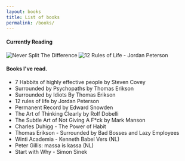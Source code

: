 ```yaml
---
layout: books
title: List of books
permalink: /books/
---
```

#### Currently Reading

![Never Split The Difference](https://i.gr-assets.com/images/S/compressed.photo.goodreads.com/books/1490567231l/30736658._SY475_.jpg)
![12 Rules of Life - Jordan Peterson](https://i.gr-assets.com/images/S/compressed.photo.goodreads.com/books/1512705866l/30257963.jpg)

#### Books I've read.
- 7 Habbits of highly effective people by Steven Covey
- Surrounded by Psychopaths by Thomas Erikson
- Surrounded by Idiots By Thomas Erikson
- 12 rules of life by Jordan Peterson
- Permanent Record by Edward Snowden
- The Art of Thinking Clearly by Rolf Dobelli
- The Subtle Art of Not Giving A F*ck by Mark Manson
- Charles Duhigg - The Power of Habit
- Thomas Erikson - Surrounded by Bad Bosses and Lazy Employees 
- Winti Academia - Kenneth Babel Vers (NL)
- Peter Gillis: massa is kassa (NL)
- Start with Why - Simon Sinek
